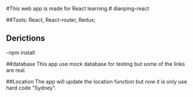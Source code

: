 #This web app is made for React learning.# dianping-react

##Tools:
React, React-router, Redux;

## Derictions
 -npm install

##database
This app use mock database for testing but some of the links are real.

##Location
The app will update the location function but now it is only use hard code "Sydney".
